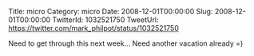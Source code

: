 Title: micro
Category: micro
Date: 2008-12-01T00:00:00
Slug: 2008-12-01T00:00:00
TwitterId: 1032521750
TweetUrl: https://twitter.com/mark_philpot/status/1032521750

Need to get through this next week... Need another vacation already =)